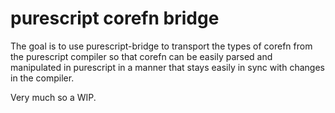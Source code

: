 # purescript corefn bridge

The goal is to use purescript-bridge to transport the types of corefn from the purescript compiler so that corefn can be easily parsed and manipulated in purescript in a manner that stays easily in sync with changes in the compiler.

Very much so a WIP.



